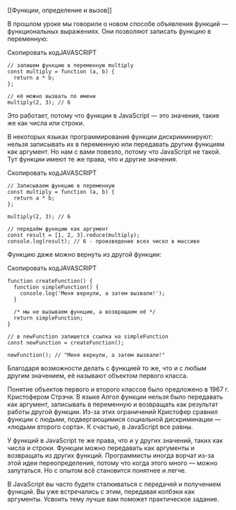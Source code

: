 [[Функции, определение и вызов]]

В прошлом уроке мы говорили о новом способе объявления функций — функциональных выражениях. Они позволяют записать функцию в переменную:

Скопировать кодJAVASCRIPT

```
// запишем функцию в переменную multiply
const multiply = function (a, b) {
  return a * b;
};

// её можно вызвать по имени
multiply(2, 3); // 6 
```

Это работает, потому что функции в JavaScript — это значения, такие же как числа или строки.

В некоторых языках программирования функции дискриминируют: нельзя записывать их в переменную или передавать другим функциям как аргумент. Но нам с вами повезло, потому что JavaScript не такой. Тут функции имеют те же права, что и другие значения.

Скопировать кодJAVASCRIPT

```
// Записываем функцию в переменную
const multiply = function (a, b) {
  return a * b;
};

multiply(2, 3); // 6

// передаём функцию как аргумент
const result = [1, 2, 3].reduce(multiply);
console.log(result); // 6 - произведение всех чисел в массиве 
```

Функцию даже можно вернуть из другой функции:

Скопировать кодJAVASCRIPT

```
function createFunction() {
  function simpleFunction() {
    console.log('Меня вернули, а затем вызвали!');
  }

  /* мы не вызываем функцию, а возвращаем её */
  return simpleFunction;
}

// в newFunction запишется ссылка на simpleFunction
const newFunction = createFunction();

newFunction(); // "Меня вернули, а затем вызвали!" 
```

Благодаря возможности делать с функцией то же, что и с любым другим значением, её называют объектом первого класса.

Понятие объектов первого и второго классов было предложено в 1967 г. Кристофером Стрэчи. В языке Алгол функции нельзя было передавать как аргумент, записывать в переменную и возвращать как результат работы другой функции. Из-за этих ограничений Кристофер сравнил функции с людьми, подвергающимися социальной дискриминации — «людьми второго сорта». К счастью, в JavaScript все равны.

У функций в JavaScript те же права, что и у других значений, таких как числа и строки. Функции можно передавать как аргументы и возвращать из других функций. Программисты иногда ворчат из-за этой идеи переопределения, потому что когда этого много — можно запутаться. Но с опытом всё становится понятнее и легче.

В JavaScript вы часто будете сталкиваться с передачей и получением функций. Вы уже встречались с этим, передавая колбэки как аргументы. Усвоить тему лучше вам поможет практическое задание.